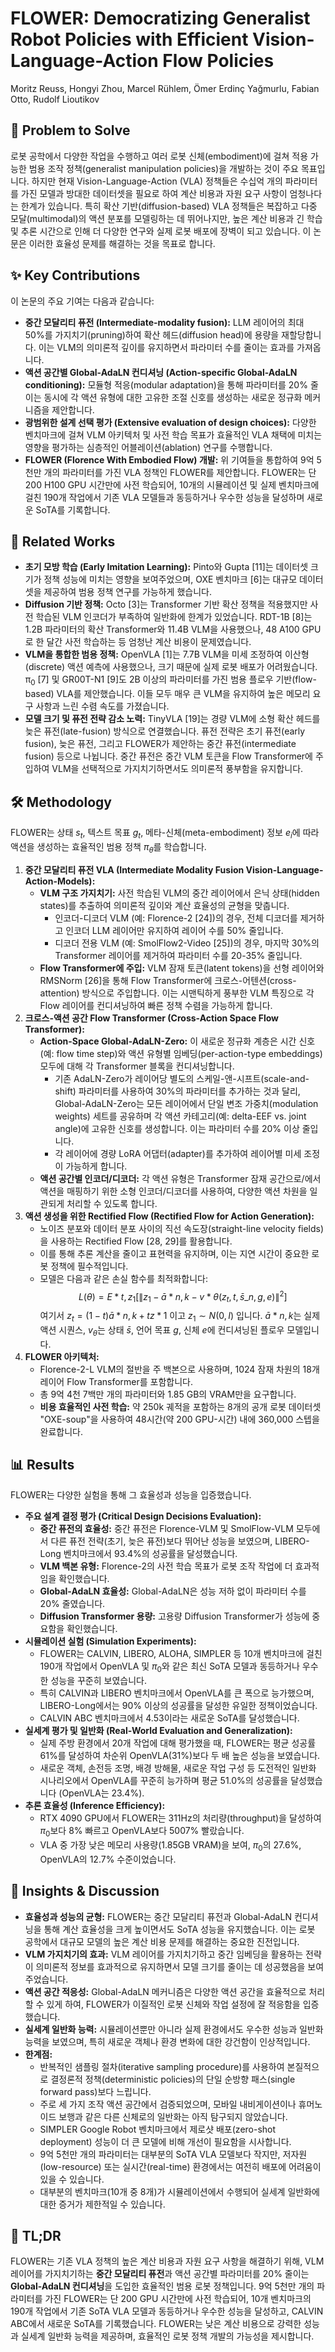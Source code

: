 # FLOWER: Democratizing Generalist Robot Policies with Efficient Vision-Language-Action Flow Policies

Moritz Reuss, Hongyi Zhou, Marcel Rühlem, Ömer Erdinç Yağmurlu, Fabian Otto, Rudolf Lioutikov

## 🧩 Problem to Solve

로봇 공학에서 다양한 작업을 수행하고 여러 로봇 신체(embodiment)에 걸쳐 적용 가능한 범용 조작 정책(generalist manipulation policies)을 개발하는 것이 주요 목표입니다. 하지만 현재 Vision-Language-Action (VLA) 정책들은 수십억 개의 파라미터를 가진 모델과 방대한 데이터셋을 필요로 하여 계산 비용과 자원 요구 사항이 엄청나다는 한계가 있습니다. 특히 확산 기반(diffusion-based) VLA 정책들은 복잡하고 다중 모달(multimodal)의 액션 분포를 모델링하는 데 뛰어나지만, 높은 계산 비용과 긴 학습 및 추론 시간으로 인해 더 다양한 연구와 실제 로봇 배포에 장벽이 되고 있습니다. 이 논문은 이러한 효율성 문제를 해결하는 것을 목표로 합니다.

## ✨ Key Contributions

이 논문의 주요 기여는 다음과 같습니다:

- **중간 모달리티 퓨전 (Intermediate-modality fusion):** LLM 레이어의 최대 50%를 가지치기(pruning)하여 확산 헤드(diffusion head)에 용량을 재할당합니다. 이는 VLM의 의미론적 깊이를 유지하면서 파라미터 수를 줄이는 효과를 가져옵니다.
- **액션 공간별 Global-AdaLN 컨디셔닝 (Action-specific Global-AdaLN conditioning):** 모듈형 적응(modular adaptation)을 통해 파라미터를 20% 줄이는 동시에 각 액션 유형에 대한 고유한 조절 신호를 생성하는 새로운 정규화 메커니즘을 제안합니다.
- **광범위한 설계 선택 평가 (Extensive evaluation of design choices):** 다양한 벤치마크에 걸쳐 VLM 아키텍처 및 사전 학습 목표가 효율적인 VLA 채택에 미치는 영향을 평가하는 심층적인 어블레이션(ablation) 연구를 수행합니다.
- **FLOWER (Florence With Embodied Flow) 개발:** 위 기여들을 통합하여 9억 5천만 개의 파라미터를 가진 VLA 정책인 FLOWER를 제안합니다. FLOWER는 단 200 H100 GPU 시간만에 사전 학습되어, 10개의 시뮬레이션 및 실제 벤치마크에 걸친 190개 작업에서 기존 VLA 모델들과 동등하거나 우수한 성능을 달성하며 새로운 SoTA를 기록합니다.

## 📎 Related Works

- **초기 모방 학습 (Early Imitation Learning):** Pinto와 Gupta [11]는 데이터셋 크기가 정책 성능에 미치는 영향을 보여주었으며, OXE 벤치마크 [6]는 대규모 데이터셋을 제공하여 범용 정책 연구를 가능하게 했습니다.
- **Diffusion 기반 정책:** Octo [3]는 Transformer 기반 확산 정책을 적용했지만 사전 학습된 VLM 인코더가 부족하여 일반화에 한계가 있었습니다. RDT-1B [8]는 1.2B 파라미터의 확산 Transformer와 11.4B VLM을 사용했으나, 48 A100 GPU로 한 달간 사전 학습하는 등 엄청난 계산 비용이 문제였습니다.
- **VLM을 통합한 범용 정책:** OpenVLA [1]는 7.7B VLM을 미세 조정하여 이산형(discrete) 액션 예측에 사용했으나, 크기 때문에 실제 로봇 배포가 어려웠습니다. π$_{0}$ [7] 및 GR00T-N1 [9]도 2B 이상의 파라미터를 가진 범용 플로우 기반(flow-based) VLA를 제안했습니다. 이들 모두 매우 큰 VLM을 유지하여 높은 메모리 요구 사항과 느린 수렴 속도를 가졌습니다.
- **모델 크기 및 퓨전 전략 감소 노력:** TinyVLA [19]는 경량 VLM에 소형 확산 헤드를 늦은 퓨전(late-fusion) 방식으로 연결했습니다. 퓨전 전략은 초기 퓨전(early fusion), 늦은 퓨전, 그리고 FLOWER가 제안하는 중간 퓨전(intermediate fusion) 등으로 나뉩니다. 중간 퓨전은 중간 VLM 토큰을 Flow Transformer에 주입하여 VLM을 선택적으로 가지치기하면서도 의미론적 풍부함을 유지합니다.

## 🛠️ Methodology

FLOWER는 상태 $s_t$, 텍스트 목표 $g_t$, 메타-신체(meta-embodiment) 정보 $e_i$에 따라 액션을 생성하는 효율적인 범용 정책 $\pi_{\theta}$를 학습합니다.

1. **중간 모달리티 퓨전 VLA (Intermediate Modality Fusion Vision-Language-Action-Models):**
   - **VLM 구조 가지치기:** 사전 학습된 VLM의 중간 레이어에서 은닉 상태(hidden states)를 추출하여 의미론적 깊이와 계산 효율성의 균형을 맞춥니다.
     - 인코더-디코더 VLM (예: Florence-2 [24])의 경우, 전체 디코더를 제거하고 인코더 LLM 레이어만 유지하여 레이어 수를 50% 줄입니다.
     - 디코더 전용 VLM (예: SmolFlow2-Video [25])의 경우, 마지막 30%의 Transformer 레이어를 제거하여 파라미터 수를 20-35% 줄입니다.
   - **Flow Transformer에 주입:** VLM 잠재 토큰(latent tokens)을 선형 레이어와 RMSNorm [26]을 통해 Flow Transformer에 크로스-어텐션(cross-attention) 방식으로 주입합니다. 이는 시맨틱하게 풍부한 VLM 특징으로 각 Flow 레이어를 컨디셔닝하여 빠른 정책 수렴을 가능하게 합니다.
2. **크로스-액션 공간 Flow Transformer (Cross-Action Space Flow Transformer):**
   - **Action-Space Global-AdaLN-Zero:** 이 새로운 정규화 계층은 시간 신호(예: flow time step)와 액션 유형별 임베딩(per-action-type embeddings) 모두에 대해 각 Transformer 블록을 컨디셔닝합니다.
     - 기존 AdaLN-Zero가 레이어당 별도의 스케일-앤-시프트(scale-and-shift) 파라미터를 사용하여 30%의 파라미터를 추가하는 것과 달리, Global-AdaLN-Zero는 모든 레이어에서 단일 변조 가중치(modulation weights) 세트를 공유하며 각 액션 카테고리(예: delta-EEF vs. joint angle)에 고유한 신호를 생성합니다. 이는 파라미터 수를 20% 이상 줄입니다.
     - 각 레이어에 경량 LoRA 어댑터(adapter)를 추가하여 레이어별 미세 조정이 가능하게 합니다.
   - **액션 공간별 인코더/디코더:** 각 액션 유형은 Transformer 잠재 공간으로/에서 액션을 매핑하기 위한 소형 인코더/디코더를 사용하여, 다양한 액션 차원을 일관되게 처리할 수 있도록 합니다.
3. **액션 생성을 위한 Rectified Flow (Rectified Flow for Action Generation):**
   - 노이즈 분포와 데이터 분포 사이의 직선 속도장(straight-line velocity fields)을 사용하는 Rectified Flow [28, 29]를 활용합니다.
   - 이를 통해 추론 계산을 줄이고 표현력을 유지하며, 이는 지연 시간이 중요한 로봇 정책에 필수적입니다.
   - 모델은 다음과 같은 손실 함수를 최적화합니다:
     $$ L(\theta) = E*{t,z_1} \left[ \left\|z_1 - \bar{a}*{n,k} - v*{\theta}(z_t,t, \bar{s}\_n, g, e)\right\|^2 \right] $$
     여기서 $z_t = (1-t)\bar{a}*{n,k} + tz*1$ 이고 $z_1 \sim N(0,I)$ 입니다. $\bar{a}*{n,k}$는 실제 액션 시퀀스, $v_{\theta}$는 상태 $\bar{s}$, 언어 목표 $g$, 신체 $e$에 컨디셔닝된 플로우 모델입니다.
4. **FLOWER 아키텍처:**
   - Florence-2-L VLM의 절반을 주 백본으로 사용하며, 1024 잠재 차원의 18개 레이어 Flow Transformer를 포함합니다.
   - 총 9억 4천 7백만 개의 파라미터와 1.85 GB의 VRAM만을 요구합니다.
   - **비용 효율적인 사전 학습:** 약 250k 궤적을 포함하는 8개의 공개 로봇 데이터셋 "OXE-soup"을 사용하여 48시간(약 200 GPU-시간) 내에 360,000 스텝을 완료합니다.

## 📊 Results

FLOWER는 다양한 실험을 통해 그 효율성과 성능을 입증했습니다.

- **주요 설계 결정 평가 (Critical Design Decisions Evaluation):**
  - **중간 퓨전의 효율성:** 중간 퓨전은 Florence-VLM 및 SmolFlow-VLM 모두에서 다른 퓨전 전략(초기, 늦은 퓨전)보다 뛰어난 성능을 보였으며, LIBERO-Long 벤치마크에서 93.4%의 성공률을 달성했습니다.
  - **VLM 백본 유형:** Florence-2의 사전 학습 목표가 로봇 조작 작업에 더 효과적임을 확인했습니다.
  - **Global-AdaLN 효율성:** Global-AdaLN은 성능 저하 없이 파라미터 수를 20% 줄였습니다.
  - **Diffusion Transformer 용량:** 고용량 Diffusion Transformer가 성능에 중요함을 확인했습니다.
- **시뮬레이션 실험 (Simulation Experiments):**
  - FLOWER는 CALVIN, LIBERO, ALOHA, SIMPLER 등 10개 벤치마크에 걸친 190개 작업에서 OpenVLA 및 $\pi_{0}$와 같은 최신 SoTA 모델과 동등하거나 우수한 성능을 꾸준히 보였습니다.
  - 특히 CALVIN과 LIBERO 벤치마크에서 OpenVLA를 큰 폭으로 능가했으며, LIBERO-Long에서는 90% 이상의 성공률을 달성한 유일한 정책이었습니다.
  - CALVIN ABC 벤치마크에서 4.53이라는 새로운 SoTA를 달성했습니다.
- **실세계 평가 및 일반화 (Real-World Evaluation and Generalization):**
  - 실제 주방 환경에서 20개 작업에 대해 평가했을 때, FLOWER는 평균 성공률 61%를 달성하여 차순위 OpenVLA(31%)보다 두 배 높은 성능을 보였습니다.
  - 새로운 객체, 손전등 조명, 배경 방해물, 새로운 작업 구성 등 도전적인 일반화 시나리오에서 OpenVLA를 꾸준히 능가하며 평균 51.0%의 성공률을 달성했습니다 (OpenVLA는 23.4%).
- **추론 효율성 (Inference Efficiency):**
  - RTX 4090 GPU에서 FLOWER는 311Hz의 처리량(throughput)을 달성하여 $\pi_{0}$보다 8% 빠르고 OpenVLA보다 5007% 빨랐습니다.
  - VLA 중 가장 낮은 메모리 사용량(1.85GB VRAM)을 보여, $\pi_{0}$의 27.6%, OpenVLA의 12.7% 수준이었습니다.

## 🧠 Insights & Discussion

- **효율성과 성능의 균형:** FLOWER는 중간 모달리티 퓨전과 Global-AdaLN 컨디셔닝을 통해 계산 효율성을 크게 높이면서도 SoTA 성능을 유지했습니다. 이는 로봇 공학에서 대규모 모델의 높은 계산 비용 문제를 해결하는 중요한 진전입니다.
- **VLM 가지치기의 효과:** VLM 레이어를 가지치기하고 중간 임베딩을 활용하는 전략이 의미론적 정보를 효과적으로 유지하면서 모델 크기를 줄이는 데 성공했음을 보여주었습니다.
- **액션 공간 적응성:** Global-AdaLN 메커니즘은 다양한 액션 공간을 효율적으로 처리할 수 있게 하여, FLOWER가 이질적인 로봇 신체와 작업 설정에 잘 적응함을 입증했습니다.
- **실세계 일반화 능력:** 시뮬레이션뿐만 아니라 실제 환경에서도 우수한 성능과 일반화 능력을 보였으며, 특히 새로운 객체나 환경 변화에 대한 강건함이 인상적입니다.
- **한계점:**
  - 반복적인 샘플링 절차(iterative sampling procedure)를 사용하여 본질적으로 결정론적 정책(deterministic policies)의 단일 순방향 패스(single forward pass)보다 느립니다.
  - 주로 세 가지 조작 액션 공간에서 검증되었으며, 모바일 내비게이션이나 휴머노이드 보행과 같은 다른 신체로의 일반화는 아직 탐구되지 않았습니다.
  - SIMPLER Google Robot 벤치마크에서 제로샷 배포(zero-shot deployment) 성능이 더 큰 모델에 비해 개선이 필요함을 시사합니다.
  - 9억 5천만 개의 파라미터는 대부분의 SoTA VLA 모델보다 작지만, 저자원(low-resource) 또는 실시간(real-time) 환경에서는 여전히 배포에 어려움이 있을 수 있습니다.
  - 대부분의 벤치마크(10개 중 8개)가 시뮬레이션에서 수행되어 실세계 일반화에 대한 증거가 제한적일 수 있습니다.

## 📌 TL;DR

FLOWER는 기존 VLA 정책의 높은 계산 비용과 자원 요구 사항을 해결하기 위해, VLM 레이어를 가지치기하는 **중간 모달리티 퓨전**과 액션 공간별 파라미터를 20% 줄이는 **Global-AdaLN 컨디셔닝**을 도입한 효율적인 범용 로봇 정책입니다. 9억 5천만 개의 파라미터를 가진 FLOWER는 단 200 GPU 시간만에 사전 학습되어, 10개 벤치마크의 190개 작업에서 기존 SoTA VLA 모델과 동등하거나 우수한 성능을 달성하고, CALVIN ABC에서 새로운 SoTA를 기록했습니다. FLOWER는 낮은 계산 비용으로 강력한 성능과 실세계 일반화 능력을 제공하며, 효율적인 로봇 정책 개발의 가능성을 제시합니다.
